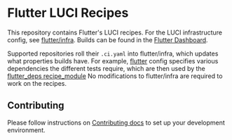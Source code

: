 # Flutter LUCI Recipes

This repository contains Flutter's LUCI recipes. For the LUCI infrastructure
config, see [flutter/infra](https://flutter.googlesource.com/infra). Builds can
be found in the [Flutter Dashboard](https://flutter-dashboard.appspot.com/).

Supported repositories roll their `.ci.yaml` into flutter/infra, which updates
what properties builds have. For example, [flutter](https://github.com/flutter/flutter/blob/master/.ci.yaml)
config specifies various dependencies the different tests require, which are
then used by the [flutter_deps recipe_module](https://cs.opensource.google/flutter/recipes/+/master:recipe_modules/flutter_deps/api.py)
No modifications to flutter/infra are required to work on the recipes.

## Contributing

Please follow instructions on [Contributing docs](CONTRIBUTING.md) to
set up your development environment.
